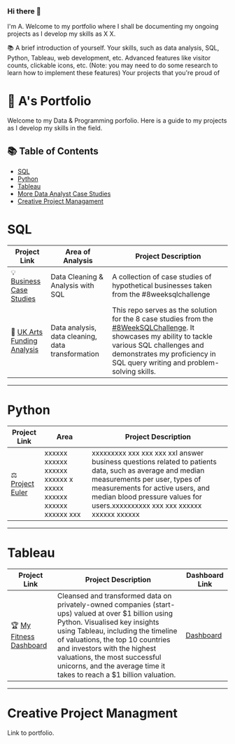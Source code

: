 ### Hi there 👋

I'm A.  Welcome to my portfolio where I shall be documenting my ongoing projects as I develop my skills as X X. 

📚 A brief introduction of yourself.
Your skills, such as data analysis, SQL, Python, Tableau, web development, etc.
Advanced features like visitor counts, clickable icons, etc. (Note: you may need to do some research to learn how to implement these features)
Your projects that you're proud of

<!--
**alccrts/alccrts** is a ✨ _special_ ✨ repository because its `README.md` (this file) appears on your GitHub profile.



Here are some ideas to get you started:

- 🔭 I’m currently working on ...
- 🌱 I’m currently learning ...
- 👯 I’m looking to collaborate on ...
- 🤔 I’m looking for help with ...
- 💬 Ask me about ...
- 📫 How to reach me: ...
- 😄 Pronouns: ...
- ⚡ Fun fact: ...
-->
# 📢 A's Portfolio

Welcome to my Data & Programming porfolio.  Here is a guide to my projects as I develop my skills in the field. 

## 📚 Table of Contents
- [SQL](#sql)
- [Python](#python)
- [Tableau](#tableau)
- [More Data Analyst Case Studies](#)
- [Creative Project Managament](#creative-project-managment)


# SQL

| Project Link | Area of Analysis | Project Description | 
|---|---|---|
| 💡 [Business Case Studies](https://github.com/alccrts/SQL_Projects/tree/main/Business%20Case%20Studies) | Data Cleaning & Analysis with SQL  | A collection of case studies of hypothetical businesses taken from the #8weeksqlchallenge | 
| 🎨 [UK Arts Funding Analysis](https://github.com/katiehuangx/8-Week-SQL-Challenge) | Data analysis, data cleaning, data transformation | This repo serves as the solution for the 8 case studies from the [#8WeekSQLChallenge](https://8weeksqlchallenge.com). It showcases my ability to tackle various SQL challenges and demonstrates my proficiency in SQL query writing and problem-solving skills. | 

***

# Python

| Project Link | Area | Project Description | 
|---|---|---|
|⚖ [Project Euler](https://github.com/katiehuangx/8-Week-SQL-Challenge) | xxxxxx  xxxxxx xxxxxx  xxxxxx x xxxxx  xxxxxx  xxxxxx xxxxxx xxx | xxxxxxxxx xxx xxx xxx xxI answer business questions related to patients data, such as average and median measurements per user, types of measurements for active users, and median blood pressure values for users.xxxxxxxxxx xxx xxx  xxxxxx  xxxxxx xxxxxx | 

***

# Tableau

| Project Link | Project Description | Dashboard Link |
|---|---|---|
| 🏆 [My Fitness Dashboard](https://github.com/katiehuangx/Maven-Unicorn-Challenge) | Cleansed and transformed data on privately-owned companies (start-ups) valued at over $1 billion using Python. Visualised key insights using Tableau, including the timeline of valuations, the top 10 countries and investors with the highest valuations, the most successful unicorns, and the average time it takes to reach a $1 billion valuation. | [Dashboard](https://public.tableau.com/app/profile/katie.huang/viz/UnicornCompanies_16502745371460/Unicorns?publish=yes) |

***

# Creative Project Managment

Link to portfolio.
